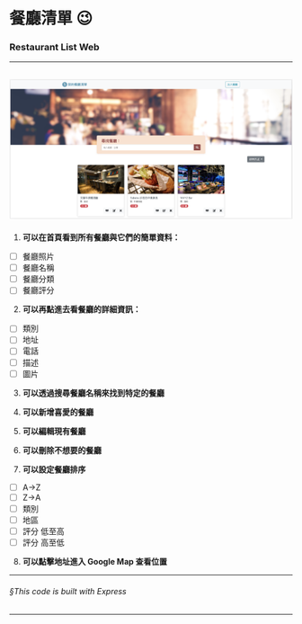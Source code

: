 # 餐廳清單 :wink:
### Restaurant List Web
---
![restaurant](./s4q1.png)
---

1. **可以在首頁看到所有餐廳與它們的簡單資料：**
- [ ] 餐廳照片
- [ ] 餐廳名稱
- [ ] 餐廳分類
- [ ] 餐廳評分
  
2. **可以再點進去看餐廳的詳細資訊：**
- [ ] 類別
- [ ] 地址
- [ ] 電話
- [ ] 描述
- [ ] 圖片
 
3. **可以透過搜尋餐廳名稱來找到特定的餐廳**

4. **可以新增喜愛的餐廳**

5. **可以編輯現有餐廳**

6. **可以刪除不想要的餐廳**

7. **可以設定餐廳排序**
- [ ] A->Z
- [ ] Z->A
- [ ] 類別
- [ ] 地區
- [ ] 評分 低至高
- [ ] 評分 高至低
 
8. **可以點擊地址進入 Google Map 查看位置**

---

###### §This code is built with Express

---
